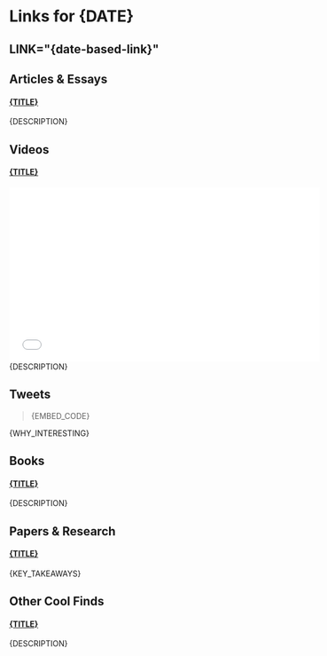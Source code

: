 # Links for {DATE}
LINK="{date-based-link}"
----------

## Articles & Essays
#### [{TITLE}]({URL})
{DESCRIPTION}

## Videos
#### [{TITLE}]({URL})
<iframe width="560" height="315" src="{EMBED_URL}" frameborder="0" allow="accelerometer; autoplay; clipboard-write; encrypted-media; gyroscope; picture-in-picture" allowfullscreen></iframe>
{DESCRIPTION}

## Tweets
<blockquote class="twitter-tweet">
{EMBED_CODE}
</blockquote>
{WHY_INTERESTING}

## Books
#### [{TITLE}]({URL})
{DESCRIPTION}

## Papers & Research
#### [{TITLE}]({URL})
{KEY_TAKEAWAYS}

## Other Cool Finds
#### [{TITLE}]({URL})
{DESCRIPTION}
